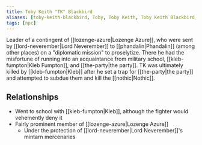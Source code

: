 ```yaml
---
title: Toby Keith "TK" Blackbird
aliases: [toby-keith-blackbird, Toby, Toby Keith, Toby Keith Blackbird, Toby Keith "TK" Blackbird, TK]
tags: [npc]
---
```

Leader of a contingent of [[lozenge-azure|Lozenge Azure]], who were sent by [[lord-neverember|Lord Neverember]] to [[phandalin|Phandalin]] (among other places) on a "diplomatic mission" to proselytize. There he had the misfortune of running into an acquaintance from military school, [[kleb-fumpton|Kleb Fumpton]], and [[the-party|the party]]. TK was ultimately killed by [[kleb-fumpton|Kleb]] after he set a trap for [[the-party|the party]] and attempted to subdue them and kill the [[nothic|Nothic]].

## Relationships

- Went to school with [[kleb-fumpton|Kleb]], although the fighter would vehemently deny it
- Fairly prominent member of [[lozenge-azure|Lozenge Azure]]
	- Under the protection of [[lord-neverember|Lord Neverember]]'s mintarn mercenaries